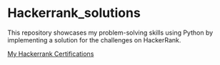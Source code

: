 # Hackerrank_solutions
This repository showcases my problem-solving skills using Python by implementing a solution for the challenges on HackerRank. 

[My Hackerrank Certifications](https://github.com/Lala2398/Hackerrank_solutions/tree/main/Certifications)
